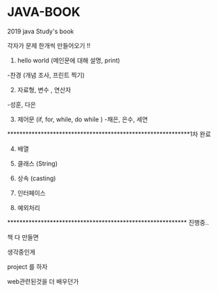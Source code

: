 # JAVA-BOOK
2019 java Study's book

각자가 문제 한개씩 만들어오기 !!

1. hello world (메인문에 대해 설명, print)

-찬경 (개념 조사, 프린트 찍기)

2. 자료형, 변수 , 연산자 

-성훈, 다은

3. 제어문 (if, for, while, do while
)
-채은, 은수, 세연

************************************************************1차 완료

4. 배열

5. 클래스 (String)

6. 상속 (casting)

7. 인터페이스

8. 예외처리  

***********************************************************  진행중..

책 다 만들면

생각중인게

project 를 하자

web관련된것을 더 배우던가
